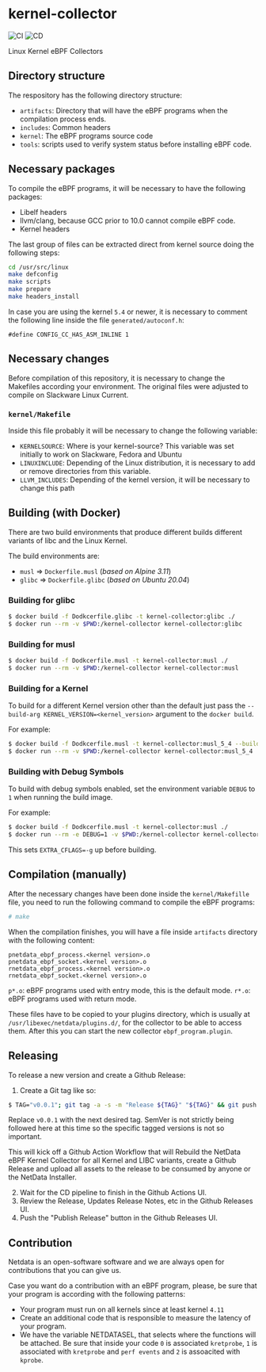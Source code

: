 # kernel-collector

![CI](https://github.com/netdata/kernel-collector/workflows/CI/badge.svg)
![CD](https://github.com/netdata/kernel-collector/workflows/CD/badge.svg)

Linux Kernel eBPF Collectors

## Directory structure

The respository has the following directory structure:

-   `artifacts`: Directory that will have the eBPF programs when the compilation process ends.
-   `includes`: Common headers
-   `kernel`: The eBPF programs source code
-   `tools`: scripts used to verify system status before installing eBPF code.

## Necessary packages

To compile the eBPF programs, it will be necessary to have the following packages:

-   Libelf headers
-   llvm/clang, because GCC prior to 10.0 cannot compile eBPF code.
-   Kernel headers

The last group of files can be extracted direct from kernel source doing the following steps:

```bash
cd /usr/src/linux
make defconfig
make scripts
make prepare
make headers_install
```

In case you are using the kernel `5.4` or newer, it is necessary to comment the following line inside the file 
 `generated/autoconf.h`:

```
#define CONFIG_CC_HAS_ASM_INLINE 1
```

## Necessary changes

Before compilation of this repository, it is necessary to change the Makefiles according your environment. The original
files were adjusted to compile on Slackware Linux Current. 


### `kernel/Makefile`

Inside this file probably it will be necessary to change the following variable:

- `KERNELSOURCE`: Where is your kernel-source? This variable was set initially
  to work on Slackware, Fedora and Ubuntu
- `LINUXINCLUDE`: Depending of the Linux distribution, it is necessary to add
  or remove directories from this variable.
- `LLVM_INCLUDES`: Depending of the kernel version, it will be necessary to
  change this path

## Building (with Docker)

There are two build environments that produce different builds different
variants of libc and the Linux Kernel.

The build environments are:

- `musl`  => `Dockerfile.musl` (_based on Alpine 3.11_)
- `glibc` => `Dockerfile.glibc` (_based on Ubuntu 20.04_)

### Building for glibc

```sh
$ docker build -f Dodkcerfile.glibc -t kernel-collector:glibc ./
$ docker run --rm -v $PWD:/kernel-collector kernel-collector:glibc
```

### Building for musl

```sh
$ docker build -f Dodkcerfile.musl -t kernel-collector:musl ./
$ docker run --rm -v $PWD:/kernel-collector kernel-collector:musl
```

### Building for a Kernel

To build for a different Kernel version other than the default just pass the
`--build-arg KERNEL_VERSION=<kernel_version>` argument to the `docker build`.

For example:

```sh
$ docker build -f Dodkcerfile.musl -t kernel-collector:musl_5_4 --build--arg KERNEL_VERSION=5.4.18 ./
$ docker run --rm -v $PWD:/kernel-collector kernel-collector:musl_5_4
```

### Building with Debug Symbols

To build with debug symbols enabled, set the environment variable `DEBUG` to `1`
when running the build image.

For example:

```sh
$ docker build -f Dodkcerfile.musl -t kernel-collector:musl ./
$ docker run --rm -e DEBUG=1 -v $PWD:/kernel-collector kernel-collector:musl
```

This sets `EXTRA_CFLAGS=-g` up before building.

## Compilation (manually)

After the necessary changes have been done inside the `kernel/Makefille` file, you need to run the following
command to compile the eBPF programs:

```bash
# make
``` 

When the compilation finishes, you will have a file inside `artifacts` directory with the following
content:

```
pnetdata_ebpf_process.<kernel version>.o
pnetdata_ebpf_socket.<kernel version>.o
rnetdata_ebpf_process.<kernel version>.o
rnetdata_ebpf_socket.<kernel version>.o
```

`p*.o`: eBPF programs used with entry mode, this is the default mode.
`r*.o`: eBPF programs used with return mode.

These files have to be copied to your plugins directory, which is usually at `/usr/libexec/netdata/plugins.d/`,
for the collector to be able to access them. After this you can start the new collector `ebpf_program.plugin`.

## Releasing

To release a new version and create a Github Release:

1. Create a Git tag like so:

```sh
$ TAG="v0.0.1"; git tag -a -s -m "Release ${TAG}" "${TAG}" && git push origin "${TAG}"
```

Replace `v0.0.1` with the next desired tag. SemVer is not strictly being followed
here at this time so the specific tagged versions is not so important.

This will kick off a Github Action Workflow that will Rebuild the NetData eBPF
Kernel Collector for all Kernel and LIBC variants, create a Github Release and
upload all assets to the release to be consumed by anyone or the NetData Installer.

2. Wait for the CD pipeline to finish in the Github Actions UI.
3. Review the Release, Updates Release Notes, etc in the Github Releases UI.
4. Push the "Publish Release" button in the Github Releases UI.

## Contribution

Netdata is an open-software software and we are always open for contributions that
you can give us.

Case you want do a contribution with an eBPF program, please, be sure that your program
is according with the following patterns:

-   Your program must run on all kernels since at least kernel `4.11`
-   Create an additional code that is responsible to measure the latency of your program.
-   We have the variable NETDATASEL, that selects where the functions will be attached. Be
    sure that inside your code `0` is associated `kretprobe`, `1` is associated with `kretprobe`
    and `perf events` and `2` is assoacited with `kprobe`.
